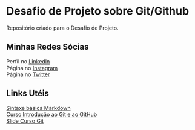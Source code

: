# Desafio de Projeto sobre Git/Github
Repositório criado para o Desafio de Projeto.

## Minhas Redes Sócias

Perfil no [LinkedIn](https://www.linkedin.com/in/andre-f-s-santos)<br>
Página no [Instagram](https://www.instagram.com/devfordev/)<br>
Página no [Twitter](https://twitter.com/devfordev_of)<br>

## Links Utéis

[Sintaxe básica Markdown](https://markdown.net.br/sintaxe-basica/)<br>
[Curso Introdução ao Git e ao GitHub](https://web.dio.me/course/introducao-ao-git-e-ao-github/learning/75b9fe49-6ed4-4480-83a7-7e37fc356aa9)<br>
[Slide Curso Git](https://drive.google.com/file/d/1IZu0qohv1JOmxjEra1lknDiiStU68bl4/view)
